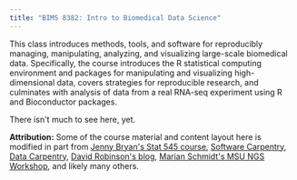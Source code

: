 ```yaml
---
title: "BIMS 8382: Intro to Biomedical Data Science"
---
```


This class introduces methods, tools, and software for reproducibly managing, manipulating, analyzing, and visualizing large-scale biomedical data. Specifically, the course introduces the R statistical computing environment and packages for manipulating and visualizing high-dimensional data, covers strategies for reproducible research, and culminates with analysis of data from a real RNA-seq experiment using R and Bioconductor packages.

There isn't much to see here, yet.

**Attribution:** Some of the course material and content layout here is modified in part from [Jenny Bryan's Stat 545 course](http://stat545-ubc.github.io/), [Software Carpentry](http://software-carpentry.org/), [Data Carpentry](http://datacarpentry.org/), [David Robinson's blog](http://varianceexplained.org/), [Marian Schmidt's MSU NGS Workshop](https://github.com/marschmi/NGS2015_RMarkdown_Reproducibility), and likely many others.